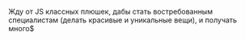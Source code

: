 
Жду от JS классных плюшек, дабы стать востребованным специалистам (делать красивые и уникальные вещи), и получать много$

